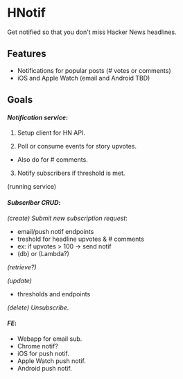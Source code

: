 # HNotif

Get notified so that you don't miss Hacker News headlines.

## Features

* Notifications for popular posts (# votes or comments)
* iOS and Apple Watch (email and Android TBD)

## Goals

#### _Notification service_:

1) Setup client for HN API.

2) Poll or consume events for story upvotes.

* Also do for # comments.

3) Notify subscribers if threshold is met.

(running service)

#### _Subscriber CRUD_:

*(create) Submit new subscription request*:

* email/push notif endpoints
* treshold for headline upvotes & # comments
* ex: if upvotes > 100 -> send notif
* (db) or (Lambda?)

*(retrieve?)*

*(update)*

* thresholds and endpoints

*(delete) Unsubscribe.*

#### _FE_:
* Webapp for email sub.
* Chrome notif?
* iOS for push notif.
* Apple Watch push notif.
* Android push notif.
